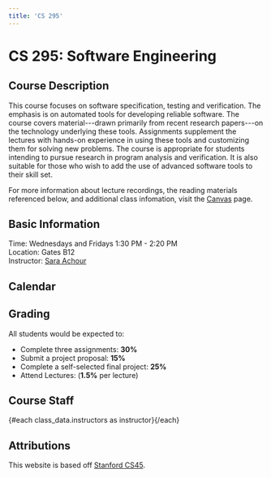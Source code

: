 ```yaml
---
title: 'CS 295'
---
```


<script lang="ts">
  import { base } from '$app/paths';
  import Calendar from '$lib/Calendar.svelte';
  import { class_data, fixupLink } from '$lib/classData';

  import Instructor from '$lib/Instructor.svelte';
  import Callout from '$lib/Callout.svelte';
</script>

# CS 295: Software Engineering

## Course Description

This course focuses on software specification, testing and verification. The emphasis is on automated tools for developing reliable software. The course covers material---drawn primarily from recent research papers---on the technology underlying these tools. Assignments supplement the lectures with hands-on experience in using these tools and customizing them for solving new problems. The course is appropriate for students intending to pursue research in program analysis and verification. It is also suitable for those who wish to add the use of advanced software tools to their skill set. 

For more information about lecture recordings, the reading materials referenced below, and additional class infomation, visit the [Canvas](https://canvas.stanford.edu/courses/182800) page.

## Basic Information

Time: Wednesdays and Fridays 1:30 PM - 2:20 PM<br>
Location: Gates B12 <br>
Instructor: [Sara Achour](https://www.sara-achour.me/)

## Calendar
<Calendar />

## Grading
All students would be expected to:
- Complete three assignments: **30%**
- Submit a project proposal: **15%**
- Complete a self-selected final project: **25%**
- Attend Lectures: (**1.5%** per lecture)


## Course Staff

<div style="display: flex; flex-wrap: wrap;">
	{#each class_data.instructors as instructor}
		<Instructor
			src={fixupLink(instructor.image)}
			name={instructor.name}
			role={instructor.role}
			email={instructor.email}
			officeHours={instructor.officeHours}
		/>
	{/each}
</div>

## Attributions

This website is based off [Stanford CS45](https://github.com/stanford-cs45/stanford-cs45.github.io).